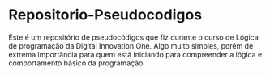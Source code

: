 # Repositorio-Pseudocodigos
Este é um repositório de pseudocódigos que fiz durante o curso de Lógica de programação da Digital Innovation One. Algo muito simples, porém de extrema importância para quem está iniciando para compreender a lógica e comportamento básico da programação. 
